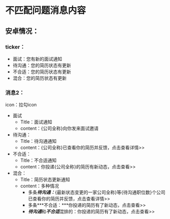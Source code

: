 # 不匹配问题消息内容

## 安卓情况：

### ticker：
- 面试：您有新的面试通知
- 待沟通：您的简历状态有更新
- 不合适：您的简历状态有更新
- 混合：您的简历状态有更新

### 消息2：
icon：拉勾icon
- 面试
	- Title：面试通知
	- content：{公司全称}向你发来面试邀请
- 待沟通：
	- Title：待沟通通知
	- content：{公司全称}已查看你的简历并反馈，点击查看详情>>
- 不合适：
	- Title：不合适通知
	- content：你投递{公司全称}的简历有新动态，点击查看>>
- 混合：
	- Title：简历状态更新通知
	- content：多种情况
		- 多条***待沟通：***{最新状态变更的一家公司全称}等{待沟通职位数}个公司已查看你的简历并反馈，点击查看详情>>
		- 多条***不合适：***你投递的简历有了新动态，点击查看>>
		- ***待沟通***和***不合适***混排的：你投递的简历有了新动态，点击查看>>